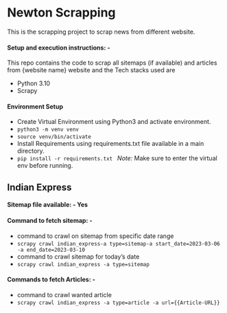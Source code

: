 # Newton Scrapping
This is the scrapping project to scrap news from different website.

#### Setup and execution instructions: - 

This repo contains the code to scrap all sitemaps (if available) and articles from {website name} website and the Tech stacks used are
- Python 3.10
- Scrapy


#### Environment Setup 

- Create Virtual Environment using Python3 and activate environment.
- `python3 -m venv venv`
- `source venv/bin/activate`
- Install Requirements using requirements.txt file available in a main directory.
- `pip install -r requirements.txt ` 
*Note:* Make sure to enter the virtual env before running.


## Indian Express

#### Sitemap file available: - Yes 


#### Command to fetch sitemap: - 

- command to crawl on sitemap from specific date range
- `scrapy crawl indian_express-a type=sitemap-a start_date=2023-03-06 -a end_date=2023-03-10`
- command to crawl sitemap for today’s date
- `scrapy crawl indian_express -a type=sitemap` 


#### Commands to fetch Articles: - 

- command to crawl wanted article
- `scrapy crawl indian_express -a type=article -a url={{Article-URL}}` 
